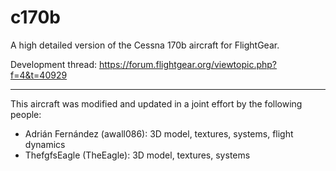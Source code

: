 ﻿c170b
====

A high detailed version of the Cessna 170b aircraft for FlightGear.

Development thread: https://forum.flightgear.org/viewtopic.php?f=4&t=40929

---

This aircraft was modified and updated in a joint effort by the following people:

* Adrián Fernández (awall086): 3D model, textures, systems, flight dynamics
* ThefgfsEagle (TheEagle): 3D model, textures, systems


